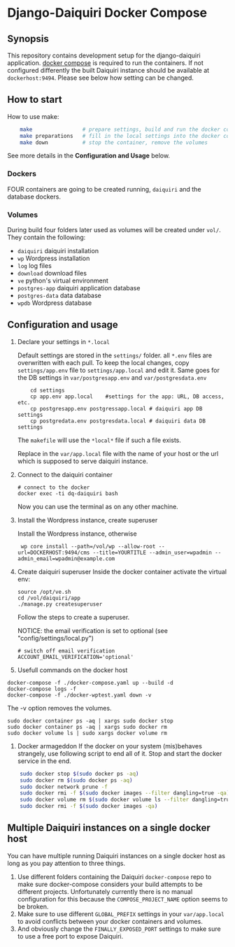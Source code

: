 # Django-Daiquiri Docker Compose

## Synopsis

This repository contains development setup for the django-daiquiri application. [docker compose](https://github.com/docker/compose/releases) is required to run the containers. If not configured differently the built Daiquiri instance should be available at `dockerhost:9494`. Please see below how setting can be changed.

## How to start

How to use make:
```bash
    make                # prepare settings, build and run the docker container
    make preparations   # fill in the local settings into the docker compose, etc.
    make down           # stop the container, remove the volumes
```
See more details in the **Configuration and Usage** below. 

### Dockers
FOUR containers are going to be created running, `daiquiri` and the database dockers.

### Volumes
During build four folders later used as volumes will be created under `vol/`. They contain the following:

* `daiquiri` daiquiri installation
* `wp` Wordpress installation
* `log` log files
* `download` download files
* `ve` python's virtual environment
* `postgres-app` daiquiri application database
* `postgres-data` data database
* `wpdb` Wordpress database


## Configuration and usage
1. Declare your settings in `*.local`

    Default settings are stored in the `settings/` folder. all `*.env` files are overwritten with each pull. To keep the local changes, copy `settings/app.env` file to `settings/app.local` and edit it. Same goes for the 
    DB settings in `var/postgresapp.env` and `var/postgresdata.env`
    ```shell
        cd settings
        cp app.env app.local    #settings for the app: URL, DB access, etc.
        cp postgresapp.env postgressapp.local # daiquiri app DB settings
        cp postgredata.env postgresdata.local # daiquiri data DB settings
    ```
    The `makefile` will use the `*local*` file if such a file exists. 

    Replace <DOCKERHOST> in the `var/app.local` file with the name of your host or the url which is supposed to serve daiquiri instance.

1. Connect to the daiquiri container

    ```shell
    # connect to the docker
    docker exec -ti dq-daiquiri bash
    ```

    Now you can use the terminal as on any other machine.

1. Install the Wordpress instance, create superuser

    Install the Wordpress instance, otherwise
    ```shell
     wp core install --path=/vol/wp --allow-root --url=DOCKERHOST:9494/cms --title=YOURTITLE --admin_user=wpadmin --admin_email=wpadmin@example.com  
    ```

1. Create daiquiri superuser
    Inside the docker container activate the virtual env:
    ```shell
    source /opt/ve.sh
    cd /vol/daiquiri/app
    ./manage.py createsuperuser
    ```
    Follow the steps to create a superuser.

    NOTICE: the email verification is set to optional (see "config/settings/local.py")
    ```shell
    # switch off email verification
    ACCOUNT_EMAIL_VERIFICATION='optional'
    ```

1. Usefull commands on the docker host
```
docker-compose -f ./docker-compose.yaml up --build -d
docker-compose logs -f
docker-compose -f ./docker-wptest.yaml down -v  
```

The -v option removes the volumes.

```
sudo docker container ps -aq | xargs sudo docker stop
sudo docker container ps -aq | xargs sudo docker rm
sudo docker volume ls | sudo xargs docker volume rm 
```

1. Docker armageddon
If the docker on your system (mis)behaves strangely, use following script to end all of it. Stop and start the docker service in the end. 
```bash
    sudo docker stop $(sudo docker ps -aq)
    sudo docker rm $(sudo docker ps -aq)
    sudo docker network prune -f
    sudo docker rmi -f $(sudo docker images --filter dangling=true -qa)
    sudo docker volume rm $(sudo docker volume ls --filter dangling=true -q)
    sudo docker rmi -f $(sudo docker images -qa)
```

## Multiple Daiquiri instances on a single docker host
You can have multiple running Daiquiri instances on a single docker host as long as you pay attention to three things.

1. Use different folders containing the Daiquiri `docker-compose` repo to make sure docker-compose considers your build attempts to be different projects. Unfortunately currently there is no manual configuration for this because the `COMPOSE_PROJECT_NAME` option seems to be broken.
1. Make sure to use different `GLOBAL_PREFIX` settings in your `var/app.local` to avoid conflicts between your docker containers and volumes.
1. And obviously change the `FINALLY_EXPOSED_PORT` settings to make sure to use a free port to expose Daiquiri.
